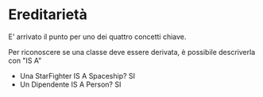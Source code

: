 # Ereditarietà
E' arrivato il punto per uno dei quattro concetti chiave.

Per riconoscere se una classe deve essere derivata, è possibile descriverla con "IS A"
- Una StarFighter IS A Spaceship? SI
- Un Dipendente IS A Person? SI